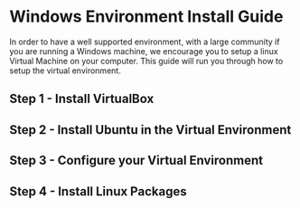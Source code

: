 Windows Environment Install Guide
===================

In order to have a well supported environment, with a large community if you are running a Windows machine, we encourage you to setup a linux Virtual Machine on your computer.  This guide will run you through how to setup the virtual environment.


Step 1 - Install VirtualBox
-------------


Step 2 - Install Ubuntu in the Virtual Environment
------------


Step 3 - Configure your Virtual Environment
-------------


Step 4 - Install Linux Packages
-------------
